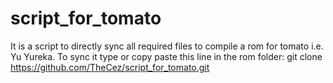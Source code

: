 # script_for_tomato
It is a script to directly sync all required files to compile a rom for tomato i.e. Yu Yureka.
To sync it type or copy paste this line in the rom folder:
git clone https://github.com/TheCez/script_for_tomato.git
